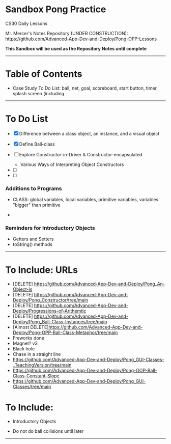 # Sandbox Pong Practice
CS30 Daily Lessons

Mr. Mercer's Notes Repository (UNDER CONSTRUCTION): https://github.com/Advanced-App-Dev-and-Deploy/Pong-OPP-Lessons

**This Sandbox will be used as the Repository Notes until complete**

---

# Table of Contents
- Case Study To Do List: ball, net, goal, scoreboard, start button, timer, splash screen (including 

---

# To Do List
- [x] Difference between a class object, an instance, and a visual object
- [x] Define Ball-class
- [ ] Explore Constructor-in-Driver & Constructor-encapsulated
  - Various Ways of Interpreting Object Constructors
- [ ] 

- [ ] 
### Additions to Programs
- CLASS: global variables, local variables, primitive variables, variables "bigger" than primitive

- 
### Reminders for Introductory Objects
- Getters and Setters
- toString() methods


---

# To Include: URLs
- [DELETE] https://github.com/Advanced-App-Dev-and-Deploy/Pong_An-Object-Is
- [DELETE] https://github.com/Advanced-App-Dev-and-Deploy/Pong_Constructor/tree/main
- [DELETE] https://github.com/Advanced-App-Dev-and-Deploy/Progressions-of-Arithemtic
- [DELETE] https://github.com/Advanced-App-Dev-and-Deploy/Pong_Ball-Class-Instances/tree/main
- [Almost DELETE]https://github.com/Advanced-App-Dev-and-Deploy/Pong-OPP-Ball-Class-Metaphor/tree/main
- Freworks done
- Magnet? v3
- Black hole
- Chase in a straight line
- https://github.com/Advanced-App-Dev-and-Deploy/Pong_GUI-Classes-_TeachingVersion/tree/main
- https://github.com/Advanced-App-Dev-and-Deploy/Pong-OOP-Ball-Class-Constant-Slope
- https://github.com/Advanced-App-Dev-and-Deploy/Pong_GUI-Classes/tree/main

# To Include: 
- Introductory Objects

- Do not do ball collisions until later

---
